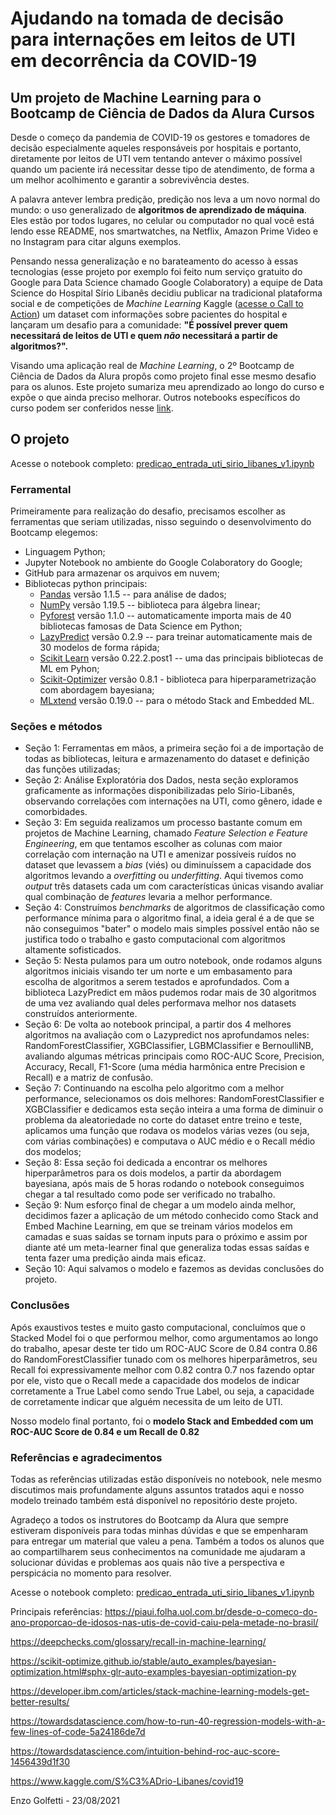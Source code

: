 # Ajudando na tomada de decisão para internações em leitos de UTI em decorrência da COVID-19

## Um projeto de Machine Learning para o Bootcamp de Ciência de Dados da Alura Cursos

Desde o começo da pandemia de COVID-19 os gestores e tomadores de decisão especialmente aqueles responsáveis por hospitais e portanto, diretamente por leitos de UTI vem tentando antever o máximo possível quando um paciente irá necessitar desse tipo de atendimento, de forma a um melhor acolhimento e garantir a sobrevivência destes.

A palavra antever lembra predição, predição nos leva a um novo normal do mundo: o uso generalizado de **algoritmos de aprendizado de máquina**. Eles estão por todos lugares, no celular ou computador no qual você está lendo esse README, nos smartwatches, na Netflix, Amazon Prime Video e no Instagram para citar alguns exemplos.

Pensando nessa generalização e no barateamento do acesso à essas tecnologias (esse projeto por exemplo foi feito num serviço gratuito do Google para Data Science chamado Google Colaboratory) a equipe de Data Science do Hospital Sírio Libanês decidiu publicar na tradicional plataforma social e de competições de *Machine Learning* Kaggle ([acesse o Call to Action](https://www.kaggle.com/S%C3%ADrio-Libanes/covid19)) um dataset com informações sobre pacientes do hospital e lançaram um desafio para a comunidade: **"É possível prever quem necessitará de leitos de UTI e quem *não* necessitará a partir de algoritmos?".**

Visando uma aplicação real de *Machine Learning*, o 2º Bootcamp de Ciência de Dados da Alura propôs como projeto final esse mesmo desafio para os alunos. Este projeto sumariza meu aprendizado ao longo do curso e expõe o que ainda preciso melhorar. Outros notebooks específicos do curso podem ser conferidos nesse [link](https://github.com/EnzoGolfetti/bootcamp_ds_aplicada).

## O projeto
Acesse o notebook completo: [predicao_entrada_uti_sirio_libanes_v1.ipynb](https://github.com/EnzoGolfetti/Predicao_Entrada_UTI_case_Sirio_Libanes/blob/main/predicao_entrada_uti_sirio_libanes_v1.ipynb)

### Ferramental
Primeiramente para realização do desafio, precisamos escolher as ferramentas que seriam utilizadas, nisso seguindo o desenvolvimento do Bootcamp elegemos:
- Linguagem Python;
- Jupyter Notebook no ambiente do Google Colaboratory do Google;
- GitHub para armazenar os arquivos em nuvem;
- Bibliotecas python principais:
  -  [Pandas](https://pandas.pydata.org/) versão 1.1.5 -- para análise de dados;
  -  [NumPy](https://numpy.org/) versão 1.19.5 -- biblioteca para álgebra linear;
  -  [Pyforest](https://pypi.org/project/pyforest/) versão 1.1.0 -- automaticamente importa mais de 40 bibliotecas famosas de Data Science em Python;
  -  [LazyPredict](https://lazypredict.readthedocs.io/en/latest/) versão 0.2.9 -- para treinar automaticamente mais de 30 modelos de forma rápida;
  -  [Scikit Learn](https://scikit-learn.org/stable/index.html) versão 0.22.2.post1 -- uma das principais bibliotecas de ML em Pyhon;
  -  [Scikit-Optimizer](https://scikit-optimize.github.io/stable/index.html) versão 0.8.1 - biblioteca para hiperparametrização com abordagem bayesiana;
  -  [MLxtend](https://rasbt.github.io/mlxtend/) versão 0.19.0 -- para o método Stack and Embedded ML.
 
### Seções e métodos
  - Seção 1: Ferramentas em mãos, a primeira seção foi a de importação de todas as bibliotecas, leitura e armazenamento do dataset e definição das funções utilizadas;
  - Seção 2: Análise Exploratória dos Dados, nesta seção exploramos graficamente as informações disponibilizadas pelo Sírio-Libanês, observando correlações com internações na UTI, como gênero, idade e comorbidades.
  - Seção 3: Em seguida realizamos um processo bastante comum em projetos de Machine Learning, chamado *Feature Selection e Feature Engineering*, em que tentamos escolher as colunas com maior correlação com internação na UTI e amenizar possíveis ruídos no dataset que levassem a *bias* (viés) ou diminuíssem a capacidade dos algoritmos levando a *overfitting* ou *underfitting*. Aqui tivemos como *output* três datasets cada um com características únicas visando avaliar qual combinação de *features* levaria a melhor performance.
  - Seção 4: Construímos *benchmarks* de algoritmos de classificação como performance mínima para o algoritmo final, a ideia geral é a de que se não conseguimos "bater" o modelo mais simples possível então não se justifica todo o trabalho e gasto computacional com algoritmos altamente sofisticados.
  - Seção 5: Nesta pulamos para um outro notebook, onde rodamos alguns algoritmos iniciais visando ter um norte e um embasamento para escolha de algoritmos a serem testados e aprofundados. Com a biblioteca LazyPredict em mãos pudemos rodar mais de 30 algoritmos de uma vez avaliando qual deles performava melhor nos datasets construídos anteriormente.
  - Seção 6: De volta ao notebook principal, a partir dos 4 melhores algoritmos na avaliação com o Lazypredict nos aprofundamos neles: RandomForestClassifier, XGBClassifier, LGBMClassifier e BernoulliNB, avaliando algumas métricas principais como ROC-AUC Score, Precision, Accuracy, Recall, F1-Score (uma média harmônica entre Precision e Recall) e a matriz de confusão.
  - Seção 7: Continuando na escolha pelo algoritmo com a melhor performance, selecionamos os dois melhores: RandomForestClassifier e XGBClassifier e dedicamos esta seção inteira a uma forma de diminuir o problema da aleatoriedade no corte do dataset entre treino e teste, aplicamos uma função que rodava os modelos várias vezes (ou seja, com várias combinações) e computava o AUC médio e o Recall médio dos modelos;
  - Seção 8: Essa seção foi dedicada a encontrar os melhores hiperparâmetros para os dois modelos, a partir da abordagem bayesiana, após mais de 5 horas rodando o notebook conseguimos chegar a tal resultado como pode ser verificado no trabalho.
  - Seção 9: Num esforço final de chegar a um modelo ainda melhor, decidimos fazer a aplicação de um método conhecido como Stack and Embed Machine Learning, em que se treinam vários modelos em camadas e suas saídas se tornam inputs para o próximo e assim por diante até um meta-learner final que generaliza todas essas saídas e tenta fazer uma predição ainda mais eficaz.
  - Seção 10: Aqui salvamos o modelo e fazemos as devidas conclusões do projeto.     

### Conclusões
Após exaustivos testes e muito gasto computacional, concluímos que o Stacked Model foi o que performou melhor, como argumentamos ao longo do trabalho, apesar deste ter tido um ROC-AUC Score de 0.84 contra 0.86 do RandomForestClassifier tunado com os melhores hiperparâmetros, seu Recall foi expressivamente melhor com 0.82 contra 0.7 nos fazendo optar por ele, visto que o Recall mede a capacidade dos modelos de indicar corretamente a True Label como sendo True Label, ou seja, a capacidade de corretamente indicar que alguém necessita de um leito de UTI.

Nosso modelo final portanto, foi o **modelo Stack and Embedded com um ROC-AUC Score de 0.84 e um Recall de 0.82**

### Referências e agradecimentos
Todas as referências utilizadas estão disponíveis no notebook, nele mesmo discutimos mais profundamente alguns assuntos tratados aqui e nosso modelo treinado também está disponível no repositório deste projeto.

Agradeço a todos os instrutores do Bootcamp da Alura que sempre estiveram disponíveis para todas minhas dúvidas e que se empenharam para entregar um material que valeu a pena. Também a todos os alunos que ao compartilharem seus conhecimentos na comunidade me ajudaram a solucionar dúvidas e problemas aos quais não tive a perspectiva e perspicácia no momento para resolver.

Acesse o notebook completo: [predicao_entrada_uti_sirio_libanes_v1.ipynb](https://github.com/EnzoGolfetti/Predicao_Entrada_UTI_case_Sirio_Libanes/blob/main/predicao_entrada_uti_sirio_libanes_v1.ipynb)

Principais referências:
https://piaui.folha.uol.com.br/desde-o-comeco-do-ano-proporcao-de-idosos-nas-utis-de-covid-caiu-pela-metade-no-brasil/

https://deepchecks.com/glossary/recall-in-machine-learning/

https://scikit-optimize.github.io/stable/auto_examples/bayesian-optimization.html#sphx-glr-auto-examples-bayesian-optimization-py

https://developer.ibm.com/articles/stack-machine-learning-models-get-better-results/

https://towardsdatascience.com/how-to-run-40-regression-models-with-a-few-lines-of-code-5a24186de7d

https://towardsdatascience.com/intuition-behind-roc-auc-score-1456439d1f30

https://www.kaggle.com/S%C3%ADrio-Libanes/covid19

Enzo Golfetti - 23/08/2021
